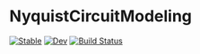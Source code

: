 # NyquistCircuitModeling

[![Stable](https://img.shields.io/badge/docs-stable-blue.svg)](https://Ir1n-a.github.io/NyquistCircuitModeling.jl/stable/)
[![Dev](https://img.shields.io/badge/docs-dev-blue.svg)](https://Ir1n-a.github.io/NyquistCircuitModeling.jl/dev/)
[![Build Status](https://github.com/Ir1n-a/NyquistCircuitModeling.jl/actions/workflows/CI.yml/badge.svg?branch=master)](https://github.com/Ir1n-a/NyquistCircuitModeling.jl/actions/workflows/CI.yml?query=branch%3Amaster)
